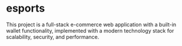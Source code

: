 # esports
This project is a full-stack e-commerce web application with a built-in wallet functionality, implemented with a modern technology stack for scalability, security, and performance.
